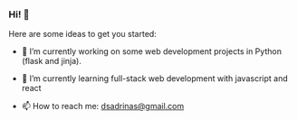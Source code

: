 ### Hi! 👋


Here are some ideas to get you started:

- 🔭 I’m currently working on some web development projects in Python (flask and jinja). 


- 🌱 I’m currently learning full-stack web development with javascript and react

- 📫 How to reach me: dsadrinas@gmail.com

